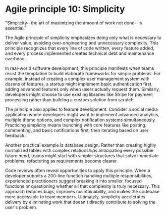 # Agile principle 10: Simplicity

"Simplicity--the art of maximizing the amount of work not done--is essential."

The Agile principle of simplicity emphasizes doing only what is necessary to deliver value, avoiding over-engineering and unnecessary complexity. This principle recognizes that every line of code written, every feature added, and every process implemented creates technical debt and maintenance overhead.

In real-world software development, this principle manifests when teams resist the temptation to build elaborate frameworks for simple problems. For example, instead of creating a complex user management system with dozens of features, a startup might implement basic authentication first, adding advanced features only when users actually request them. Similarly, developers might choose to use existing libraries like Stripe for payment processing rather than building a custom solution from scratch.

The principle also applies to feature development. Consider a social media application where developers might want to implement advanced analytics, multiple theme options, and complex notification systems simultaneously. Practicing simplicity means launching with core features like posting, commenting, and basic notifications first, then iterating based on user feedback.

Another practical example is database design. Rather than creating highly normalized tables with complex relationships anticipating every possible future need, teams might start with simpler structures that solve immediate problems, refactoring as requirements become clearer.

Code reviews often reveal opportunities to apply this principle. When a developer submits a 200-line function handling multiple responsibilities, experienced practitioners suggest breaking it into smaller, focused functions or questioning whether all that complexity is truly necessary. This approach reduces bugs, improves maintainability, and makes the codebase more accessible to team members. Ultimately, simplicity accelerates delivery by eliminating work that doesn't directly contribute to solving the user's problem.
